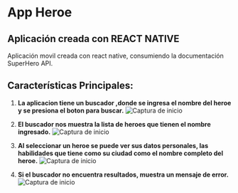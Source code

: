 # App Heroe

## Aplicación creada con REACT NATIVE
Aplicación movil creada con react native, consumiendo la documentación SuperHero API.

## Características Principales:
1. **La aplicacion tiene un buscador ,donde se ingresa el nombre del heroe y se presiona el boton para buscar.** 
![Captura de inicio](./src/assets/captura/inicio.jpg)

2. **El buscador nos muestra la lista de heroes que tienen el nombre ingresado.** 
![Captura de inicio](./src/assets/captura/buscar.jpg)

3. **Al seleccionar un heroe se puede ver sus datos personales, las habilidades que tiene como su ciudad como el nombre completo del heroe.**
![Captura de inicio](./src/assets/captura/heroe.jpg)

4. **Si el buscador no encuentra resultados, muestra un mensaje de error.**
![Captura de inicio](./src/assets/captura/sin-resultado.jpg)

